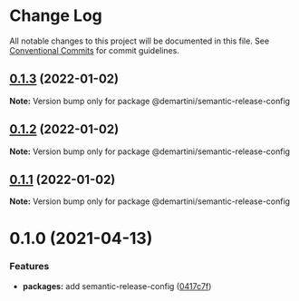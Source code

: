 # Change Log

All notable changes to this project will be documented in this file.
See [Conventional Commits](https://conventionalcommits.org) for commit guidelines.

## [0.1.3](https://github.com/demartini/base-configs/compare/@demartini/semantic-release-config@0.1.2...@demartini/semantic-release-config@0.1.3) (2022-01-02)

**Note:** Version bump only for package @demartini/semantic-release-config





## [0.1.2](https://github.com/demartini/base-configs/compare/@demartini/semantic-release-config@0.1.1...@demartini/semantic-release-config@0.1.2) (2022-01-02)

**Note:** Version bump only for package @demartini/semantic-release-config





## [0.1.1](https://github.com/demartini/base-configs/compare/@demartini/semantic-release-config@0.1.0...@demartini/semantic-release-config@0.1.1) (2022-01-02)

**Note:** Version bump only for package @demartini/semantic-release-config





# 0.1.0 (2021-04-13)


### Features

* **packages:** add semantic-release-config ([0417c7f](https://github.com/demartini/base-configs/commit/0417c7f055abada996cbe62ace277bb68178c23c))
